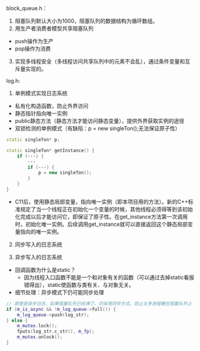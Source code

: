 block_queue.h：  
1. 阻塞队列默认大小为1000，阻塞队列的数据结构为循环数组。
2. 用生产者消费者模型共享阻塞队列
+ push操作为生产
+ pop操作为消费  
3. 实现多线程安全（多线程访问共享队列中的元素不会乱），通过条件变量和互斥量实现的。

log.h:  
1. 单例模式实现日志系统
+ 私有化构造函数，防止外界访问
+ 静态指针指向唯一实例
+ public静态方法（静态方法才能访问静态变量），提供外界获取实例的途径
+ 双锁检测的单例模式（有缺陷：p = new singleTon();无法保证原子性）
```cpp
static singleTon* p;

static singleTon* getInstance() {
    if (···) {
        ···
        if (···) {
            p = new singleTon();
        }
    }
}
```
+ C11后，使用静态局部变量，指向唯一实例（即本项目用的方法）。新的C++标准规定了当一个线程正在初始化一个变量的时候，其他线程必须得等到该初始化完成以后才能访问它，即保证了原子性。在get_instance方法第一次调用时，初始化唯一实例。后续调用get_instance就可以直接返回这个静态局部变量指向的唯一实例。

2. 同步写入的日志系统

3. 异步写入的日志系统
+ 回调函数为什么是static？
    + 因为线程入口函数不能是一个和对象有关的函数（可以通过去掉static看报错得出），static使函数与类有关、与对象无关。
+ 细节处理：异步模式下仍可能同步处理
```cpp
// 即使是异步日志，如果阻塞队列已经满了，仍采用同步方式，防止太多进程睡在阻塞队列上
if (m_is_async && !m_log_queue->full()) {
    m_log_queue->push(log_str);
} else {
    m_mutex.lock();
    fputs(log_str.c_str(), m_fp);
    m_mutex.unlock();
}
```